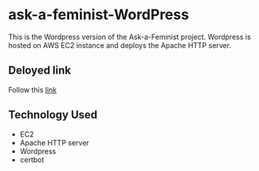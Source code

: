 # ask-a-feminist-WordPress
This is the Wordpress version of the Ask-a-Feminist project. Wordpress is hosted on AWS EC2 instance and deploys the Apache HTTP server.

## Deloyed link

Follow this [link](https://askafeminist.tk/wordpress/)

## Technology Used

- EC2
- Apache HTTP server
- Wordpress
- certbot
